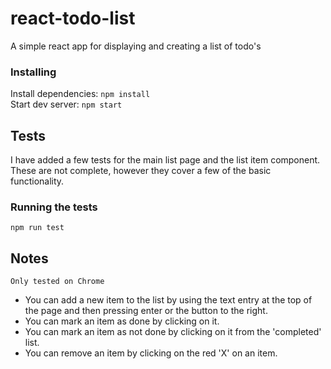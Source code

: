 # react-todo-list
A simple react app for displaying and creating a list of todo's

### Installing

Install dependencies: `npm install` <br />
Start dev server: `npm start`

## Tests

I have added a few tests for the main list page and the list item component. These are not complete, however they cover a few of the basic functionality.

### Running the tests

`npm run test`


## Notes

`Only tested on Chrome`

- You can add a new item to the list by using the text entry at the top of the page and then pressing enter or the button to the right.
- You can mark an item as done by clicking on it.
- You can mark an item as not done by clicking on it from the 'completed' list.
- You can remove an item by clicking on the red 'X' on an item.
